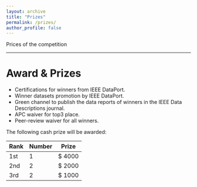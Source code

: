 ```yaml
---
layout: archive
title: "Prizes"
permalink: /prizes/
author_profile: false
---
```

Prices of the competition

---

# Award & Prizes
* Certifications for winners from IEEE DataPort.
* Winner datasets promotion by IEEE DataPort.
* Green channel to publish the data reports of winners in the IEEE Data Descriptions journal.
* APC waiver for top3 place.
* Peer-review waiver for all winners.

The following cash prize will be awarded:

| Rank    | Number    | Prize    |
| ------- | --------- | -------- |
| 1st     | 1         | $ 4000   |
| 2nd     | 2         | $ 2000   |
| 3rd     | 2         | $ 1000   |
